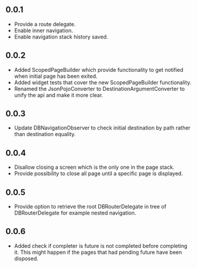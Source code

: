 ## 0.0.1

* Provide a route delegate.
* Enable inner navigation.
* Enable navigation stack history saved.

## 0.0.2

* Added ScopedPageBuilder which provide functionality to get notified when initial page has been exited.
* Added widget tests that cover the new ScopedPageBuilder functionality.
* Renamed the JsonPojoConverter to DestinationArgumentConverter to unify the api and make it more clear.

## 0.0.3

* Update DBNavigationObserver to check initial destination by path rather than destination equality.

## 0.0.4

* Disallow closing a screen which is the only one in the page stack.
* Provide possibility to close all page until a specific page is displayed.

## 0.0.5

* Provide option to retrieve the root DBRouterDelegate in tree of DBRouterDelegate for example nested navigation.

## 0.0.6

* Added check if completer is future is not completed before completing it. This might happen if the pages that had
  pending future have been disposed. 